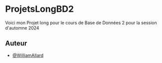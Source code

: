 # ProjetsLongBD2

Voici mon Projet long pour le cours de Base de Données 2 pour la session d'automne 2024 

## Auteur

- [@WilliamAllard](https://github.com/WilliamAllard)
